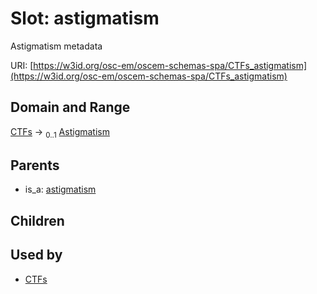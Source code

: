
# Slot: astigmatism

Astigmatism metadata

URI: [https://w3id.org/osc-em/oscem-schemas-spa/CTFs_astigmatism](https://w3id.org/osc-em/oscem-schemas-spa/CTFs_astigmatism)


## Domain and Range

[CTFs](CTFs.md) &#8594;  <sub>0..1</sub> [Astigmatism](Astigmatism.md)

## Parents

 *  is_a: [astigmatism](astigmatism.md)

## Children


## Used by

 * [CTFs](CTFs.md)
